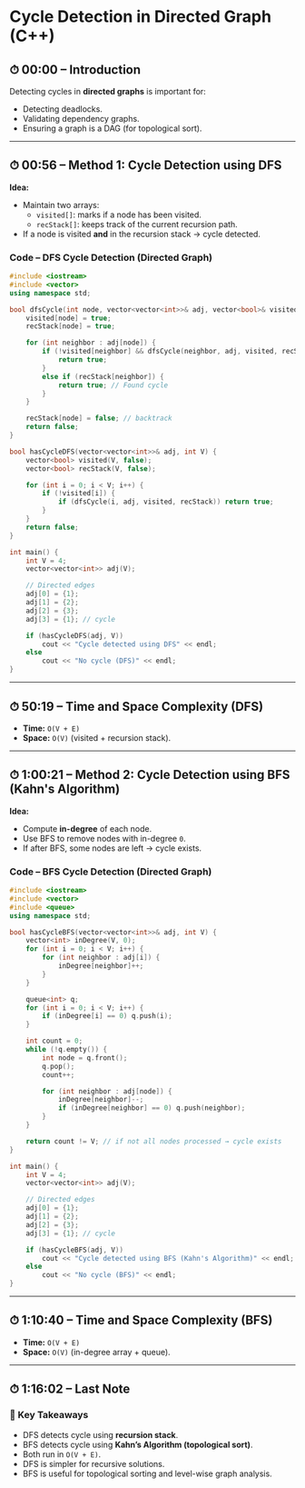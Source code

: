 # Cycle Detection in Directed Graph (C++)

## ⏱ 00:00 – Introduction
Detecting cycles in **directed graphs** is important for:  
- Detecting deadlocks.  
- Validating dependency graphs.  
- Ensuring a graph is a DAG (for topological sort).  

---

## ⏱ 00:56 – Method 1: Cycle Detection using DFS

**Idea:**  
- Maintain two arrays:  
  - `visited[]`: marks if a node has been visited.  
  - `recStack[]`: keeps track of the current recursion path.  
- If a node is visited **and** in the recursion stack → cycle detected.  

### Code – DFS Cycle Detection (Directed Graph)
```cpp
#include <iostream>
#include <vector>
using namespace std;

bool dfsCycle(int node, vector<vector<int>>& adj, vector<bool>& visited, vector<bool>& recStack) {
    visited[node] = true;
    recStack[node] = true;

    for (int neighbor : adj[node]) {
        if (!visited[neighbor] && dfsCycle(neighbor, adj, visited, recStack)) {
            return true;
        }
        else if (recStack[neighbor]) {
            return true; // Found cycle
        }
    }

    recStack[node] = false; // backtrack
    return false;
}

bool hasCycleDFS(vector<vector<int>>& adj, int V) {
    vector<bool> visited(V, false);
    vector<bool> recStack(V, false);

    for (int i = 0; i < V; i++) {
        if (!visited[i]) {
            if (dfsCycle(i, adj, visited, recStack)) return true;
        }
    }
    return false;
}

int main() {
    int V = 4;
    vector<vector<int>> adj(V);

    // Directed edges
    adj[0] = {1};
    adj[1] = {2};
    adj[2] = {3};
    adj[3] = {1}; // cycle

    if (hasCycleDFS(adj, V))
        cout << "Cycle detected using DFS" << endl;
    else
        cout << "No cycle (DFS)" << endl;
}
```

---

## ⏱ 50:19 – Time and Space Complexity (DFS)
- **Time:** `O(V + E)`  
- **Space:** `O(V)` (visited + recursion stack).  

---

## ⏱ 1:00:21 – Method 2: Cycle Detection using BFS (Kahn's Algorithm)

**Idea:**  
- Compute **in-degree** of each node.  
- Use BFS to remove nodes with in-degree `0`.  
- If after BFS, some nodes are left → cycle exists.  

### Code – BFS Cycle Detection (Directed Graph)
```cpp
#include <iostream>
#include <vector>
#include <queue>
using namespace std;

bool hasCycleBFS(vector<vector<int>>& adj, int V) {
    vector<int> inDegree(V, 0);
    for (int i = 0; i < V; i++) {
        for (int neighbor : adj[i]) {
            inDegree[neighbor]++;
        }
    }

    queue<int> q;
    for (int i = 0; i < V; i++) {
        if (inDegree[i] == 0) q.push(i);
    }

    int count = 0;
    while (!q.empty()) {
        int node = q.front();
        q.pop();
        count++;

        for (int neighbor : adj[node]) {
            inDegree[neighbor]--;
            if (inDegree[neighbor] == 0) q.push(neighbor);
        }
    }

    return count != V; // if not all nodes processed → cycle exists
}

int main() {
    int V = 4;
    vector<vector<int>> adj(V);

    // Directed edges
    adj[0] = {1};
    adj[1] = {2};
    adj[2] = {3};
    adj[3] = {1}; // cycle

    if (hasCycleBFS(adj, V))
        cout << "Cycle detected using BFS (Kahn's Algorithm)" << endl;
    else
        cout << "No cycle (BFS)" << endl;
}
```

---

## ⏱ 1:10:40 – Time and Space Complexity (BFS)
- **Time:** `O(V + E)`  
- **Space:** `O(V)` (in-degree array + queue).  

---

## ⏱ 1:16:02 – Last Note  

### 🔑 Key Takeaways  
- DFS detects cycle using **recursion stack**.  
- BFS detects cycle using **Kahn’s Algorithm (topological sort)**.  
- Both run in `O(V + E)`.  
- DFS is simpler for recursive solutions.  
- BFS is useful for topological sorting and level-wise graph analysis.  
